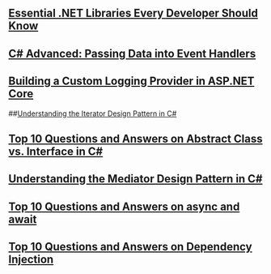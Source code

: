 
## [Essential .NET Libraries Every Developer Should Know](https://dev.to/bytehide/essential-net-libraries-every-developer-should-know-1lp3?bb=180937)

## [C# Advanced: Passing Data into Event Handlers](https://dev.to/moh_moh701/c-advanced-passing-data-into-event-handlers-4gm1?bb=182108)

## [Building a Custom Logging Provider in ASP.NET Core](https://dev.to/mohammedahmed/building-a-custom-logging-provider-in-aspnet-core-437n?bb=184572)

##[Understanding the Iterator Design Pattern in C#](https://dotnet-fullstack-dev.blogspot.com/2024/07/Understanding%20the%20Iterator%20Design%20Pattern%20in%20C.html)

## [Top 10 Questions and Answers on Abstract Class vs. Interface in C#](https://dotnet-fullstack-dev.blogspot.com/2024/07/Top%2010%20Questions%20and%20Answers%20on%20Abstract%20Class%20vs.%20Interface%20in%20C.html)

## [Understanding the Mediator Design Pattern in C#](https://dotnet-fullstack-dev.blogspot.com/2024/07/blog-post_25.html)

## [Top 10 Questions and Answers on async and await](https://dotnet-fullstack-dev.blogspot.com/2024/07/top-10-questions-and-answers-on-async.html)

## [Top 10 Questions and Answers on Dependency Injection](https://dotnet-fullstack-dev.blogspot.com/2024/07/blog-post_18.html)
